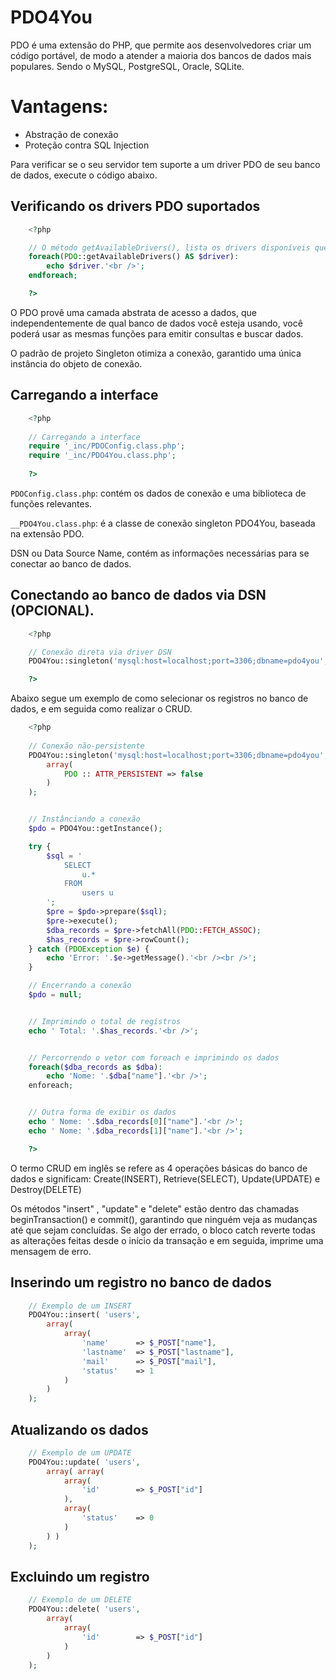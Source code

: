 # PDO4You

PDO é uma extensão do PHP, que permite aos desenvolvedores criar um código portável, de modo a atender a maioria dos bancos de dados mais populares. 
Sendo o MySQL, PostgreSQL, Oracle, SQLite.


Vantagens:
==========
* Abstração de conexão
* Proteção contra SQL Injection

Para verificar se o seu servidor tem suporte a um driver PDO de seu banco de dados, execute o código abaixo.


Verificando os drivers PDO suportados
-------------------------------------

~~~ php
	<?php

	// O método getAvailableDrivers(), lista os drivers disponíveis que podem ser usados pelo DSN do PDO
	foreach(PDO::getAvailableDrivers() AS $driver):
	    echo $driver.'<br />';
	endforeach;

	?>
~~~

O PDO provê uma camada abstrata de acesso a dados, que independentemente de qual banco de dados você esteja usando, você poderá usar as mesmas funções para emitir consultas e buscar dados.



O padrão de projeto Singleton otimiza a conexão, garantido uma única instância do objeto de conexão.

Carregando a interface
----------------------

~~~ php
	<?php
	
	// Carregando a interface
	require '_inc/PDOConfig.class.php';
	require '_inc/PDO4You.class.php';
	
	?>
~~~ 

`PDOConfig.class.php`: contém os dados de conexão e uma biblioteca de funções relevantes.

`__PDO4You.class.php`: é a classe de conexão singleton PDO4You, baseada na extensão PDO.


DSN ou Data Source Name, contém as informações necessárias para se conectar ao banco de dados.



Conectando ao banco de dados via DSN (OPCIONAL). 
------------------------------------------------

~~~ php
	<?php

	// Conexão direta via driver DSN
	PDO4You::singleton('mysql:host=localhost;port=3306;dbname=pdo4you', 'root', '1234');

	?>
~~~ 



Abaixo segue um exemplo de como selecionar os registros no banco de dados, e em seguida como realizar o CRUD.

~~~ php
	<?php
	
	// Conexão não-persistente
	PDO4You::singleton('mysql:host=localhost;port=3306;dbname=pdo4you', 'root', '1234',
		array(
			PDO :: ATTR_PERSISTENT => false 
		)
	);


	// Instânciando a conexão
	$pdo = PDO4You::getInstance();

	try {
		$sql = '
			SELECT
				u.* 
			FROM
				users u
		';
		$pre = $pdo->prepare($sql);
		$pre->execute();
		$dba_records = $pre->fetchAll(PDO::FETCH_ASSOC);
		$has_records = $pre->rowCount();
	} catch (PDOException $e) {
		echo 'Error: '.$e->getMessage().'<br /><br />';
	}

	// Encerrando a conexão
	$pdo = null;


	// Imprimindo o total de registros
	echo ' Total: '.$has_records.'<br />';


	// Percorrendo o vetor com foreach e imprimindo os dados
	foreach($dba_records as $dba):
		echo 'Nome: '.$dba["name"].'<br />';
	enforeach;


	// Outra forma de exibir os dados
	echo ' Nome: '.$dba_records[0]["name"].'<br />';
	echo ' Nome: '.$dba_records[1]["name"].'<br />';

	?>
~~~ 


O termo CRUD em inglês se refere as 4 operações básicas do banco de dados e significam: 
Create(INSERT), Retrieve(SELECT), Update(UPDATE) e Destroy(DELETE)


Os métodos "insert" , "update" e "delete" estão dentro das chamadas beginTransaction() e commit(), garantindo que ninguém veja as mudanças até que sejam concluídas. 
Se algo der errado, o bloco catch reverte todas as alterações feitas desde o início da transação e em seguida, imprime uma mensagem de erro.



Inserindo um registro no banco de dados
-----------------------------------------
~~~ php
	// Exemplo de um INSERT
	PDO4You::insert( 'users', 
		array(
			array(
				'name'		=> $_POST["name"],
				'lastname'	=> $_POST["lastname"],
				'mail'		=> $_POST["mail"],
				'status'	=> 1
			)
		)
	);
~~~ 


Atualizando os dados
--------------------
~~~ php
	// Exemplo de um UPDATE
	PDO4You::update( 'users', 
		array( array(
			array(
				'id' 		=> $_POST["id"]
			),
			array(
				'status'	=> 0
			)
		) )
	);
~~~ 


Excluindo um registro
---------------------
~~~ php
	// Exemplo de um DELETE
	PDO4You::delete( 'users', 
		array(
			array(
				'id'		=> $_POST["id"]
			)
		)
	);
~~~ 
